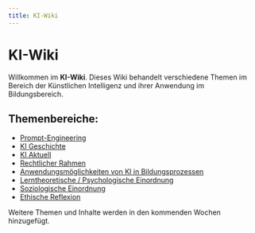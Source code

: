 ```yaml
---
title: KI-Wiki
---
```


# KI-Wiki

Willkommen im **KI-Wiki**. Dieses Wiki behandelt verschiedene Themen im Bereich der Künstlichen Intelligenz und ihrer Anwendung im Bildungsbereich.

## Themenbereiche:
- [Prompt-Engineering](./01_Prompt_Engineering/Prompt_Engineering)
- [KI Geschichte](./02_AI_History/KI_Geschichte)
- [KI Aktuell](./03_AI_Today/KI_Aktuell)
- [Rechtlicher Rahmen](./04_Rechtlicher_Rahmen/Rechtlicher_Rahmen)
- [Anwendungsmöglichkeiten von KI in Bildungsprozessen](./05_Anwendungen_KI/Anwendungen_KI)
- [Lerntheoretische / Psychologische Einordnung](./06_Lerntheorie_Psychologie/Lerntheorie_Psychologie)
- [Soziologische Einordnung](./07_Soziologische_Verortung/Soziologische_Verortung)
- [Ethische Reflexion](./08_Ethische_Reflexion/Ethische_Reflexion)

Weitere Themen und Inhalte werden in den kommenden Wochen hinzugefügt.
